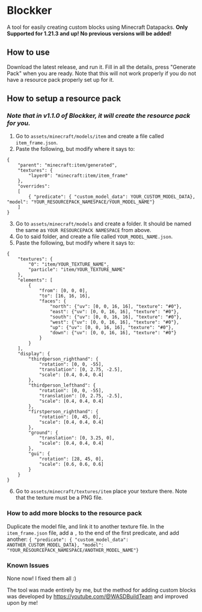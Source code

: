 # Blockker

A tool for easily creating custom blocks using Minecraft Datapacks.
**Only Supported for 1.21.3 and up! No previous versions will be added!**

## How to use
Download the latest release, and run it.
Fill in all the details, press "Generate Pack" when you are ready.
Note that this will not work properly if you do not have a resource pack properly set up for it.

## How to setup a resource pack
### _Note that in v1.1.0 of Blockker, it will create the resource pack for you._
1. Go to `assets/minecraft/models/item` and create a file called `item_frame.json`.
2. Paste the following, but modify where it says to:
```
{
    "parent": "minecraft:item/generated",
    "textures": {
        "layer0": "minecraft:item/item_frame"
    },
    "overrides":
    [
        { "predicate": { "custom_model_data": YOUR_CUSTOM_MODEL_DATA}, "model": "YOUR_RESOURCEPACK_NAMESPACE/YOUR_MODEL_NAME"}
    ]
}
```
3. Go to `assets/minecraft/models` and create a folder. It should be named the same as `YOUR RESOURCEPACK NAMESPACE` from above.
4. Go to said folder, and create a file called `YOUR_MODEL_NAME.json`.
5. Paste the following, but modify where it says to:
```
{
	"textures": {
		"0": "item/YOUR_TEXTURE_NAME",
		"particle": "item/YOUR_TEXTURE_NAME"
	},
	"elements": [
		{
			"from": [0, 0, 0],
			"to": [16, 16, 16],
			"faces": {
				"north": {"uv": [0, 0, 16, 16], "texture": "#0"},
				"east": {"uv": [0, 0, 16, 16], "texture": "#0"},
				"south": {"uv": [0, 0, 16, 16], "texture": "#0"},
				"west": {"uv": [0, 0, 16, 16], "texture": "#0"},
				"up": {"uv": [0, 0, 16, 16], "texture": "#0"},
				"down": {"uv": [0, 0, 16, 16], "texture": "#0"}
			}
		}
	],
	"display": {
		"thirdperson_righthand": {
			"rotation": [0, 0, -55],
			"translation": [0, 2.75, -2.5],
			"scale": [0.4, 0.4, 0.4]
		},
		"thirdperson_lefthand": {
			"rotation": [0, 0, -55],
			"translation": [0, 2.75, -2.5],
			"scale": [0.4, 0.4, 0.4]
		},
		"firstperson_righthand": {
			"rotation": [0, 45, 0],
			"scale": [0.4, 0.4, 0.4]
		},
		"ground": {
			"translation": [0, 3.25, 0],
			"scale": [0.4, 0.4, 0.4]
		},
		"gui": {
			"rotation": [28, 45, 0],
			"scale": [0.6, 0.6, 0.6]
		}
	}
}
```
6. Go to `assets/minecraft/textures/item` place your texture there. Note that the texture must be a PNG file.

### How to add more blocks to the resource pack
Duplicate the model file, and link it to another texture file.
In the `item_frame.json` file, add a `,` to the end of the first predicate, and add another:
`{ "predicate": { "custom_model_data": ANOTHER_CUSTOM_MODEL_DATA}, "model": "YOUR_RESOURCEPACK_NAMESPACE/ANOTHER_MODEL_NAME"}`

### Known Issues
None now! I fixed them all :)

The tool was made entirely by me, but the method for adding custom blocks was developed by https://youtube.com/@WASDBuildTeam and improved upon by me!
